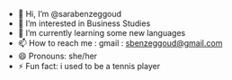 - 👋 Hi, I’m @sarabenzeggoud
- 👀 I’m interested in Business Studies
- 🌱 I’m currently learning some new languages
- 📫 How to reach me : gmail : sbenzeggoud@gmail.com
- 😄 Pronouns: she/her
- ⚡ Fun fact: i used to be a tennis player 

<!---
sarabenzeggoud/sarabenzeggoud is a ✨ special ✨ repository because its `README.md` (this file) appears on your GitHub profile.
You can click the Preview link to take a look at your changes.
--->
